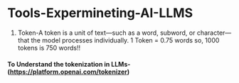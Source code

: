 # Tools-Expermineting-AI-LLMS

1. Token-A token is a unit of text—such as a word, subword, or character—that the model processes individually.
   1 Token = 0.75 words
   so, 1000 tokens is 750 words!!

#### To Understand the tokenization in LLMs- (https://platform.openai.com/tokenizer)
